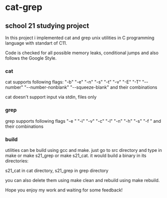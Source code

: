 # cat-grep
## school 21 studying project 
In this project i implemented cat and grep unix utilities in C programming language with standart of C11.

Code is checked for all possible memory leaks, conditional jumps and also follows the Google Style.

### cat
cat supports following flags: "-b" "-e" "-n" "-s" "-t" "-v" "-E" "-T" "--number" "--number-nonblank" "--squeeze-blank" and their combinations

cat doesn't support input via stdin, files only

### grep
grep supports following flags "-e <pattern>" "-i" "-v" "-c" "-l" "-n" "-h" "-s" "-f <file>" and their combinations

### build
utilities can be build using gcc and make. just go to src directory and type in make or make s21_grep or make s21_cat. it would build a binary in its directories:

s21_cat in cat directory, s21_grep in grep directory

you can also delete them using make clean and rebuild using make rebuild.

Hope you enjoy my work and waiting for some feedback!
